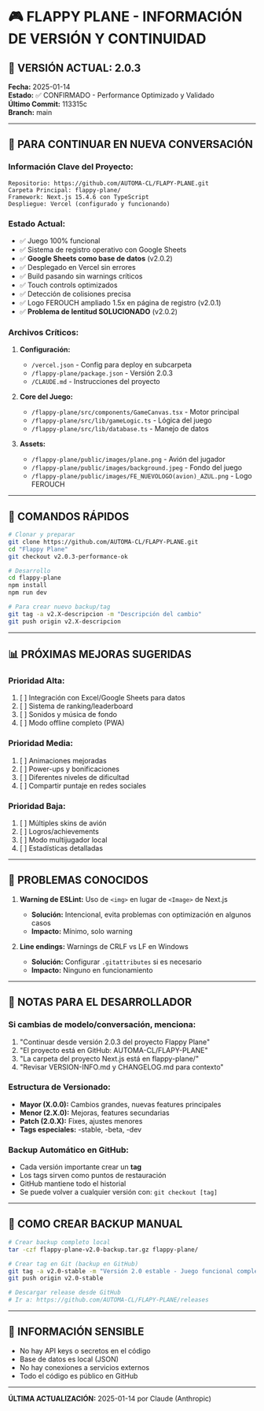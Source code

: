 # 🎮 FLAPPY PLANE - INFORMACIÓN DE VERSIÓN Y CONTINUIDAD

## 📌 VERSIÓN ACTUAL: 2.0.3
**Fecha:** 2025-01-14  
**Estado:** ✅ CONFIRMADO - Performance Optimizado y Validado  
**Último Commit:** 113315c  
**Branch:** main  

---

## 🔄 PARA CONTINUAR EN NUEVA CONVERSACIÓN

### Información Clave del Proyecto:
```
Repositorio: https://github.com/AUTOMA-CL/FLAPY-PLANE.git
Carpeta Principal: flappy-plane/
Framework: Next.js 15.4.6 con TypeScript
Despliegue: Vercel (configurado y funcionando)
```

### Estado Actual:
- ✅ Juego 100% funcional
- ✅ Sistema de registro operativo con Google Sheets
- ✅ **Google Sheets como base de datos** (v2.0.2)
- ✅ Desplegado en Vercel sin errores
- ✅ Build pasando sin warnings críticos
- ✅ Touch controls optimizados
- ✅ Detección de colisiones precisa
- ✅ Logo FEROUCH ampliado 1.5x en página de registro (v2.0.1)
- ✅ **Problema de lentitud SOLUCIONADO** (v2.0.2)

### Archivos Críticos:
1. **Configuración:**
   - `/vercel.json` - Config para deploy en subcarpeta
   - `/flappy-plane/package.json` - Versión 2.0.3
   - `/CLAUDE.md` - Instrucciones del proyecto

2. **Core del Juego:**
   - `/flappy-plane/src/components/GameCanvas.tsx` - Motor principal
   - `/flappy-plane/src/lib/gameLogic.ts` - Lógica del juego
   - `/flappy-plane/src/lib/database.ts` - Manejo de datos

3. **Assets:**
   - `/flappy-plane/public/images/plane.png` - Avión del jugador
   - `/flappy-plane/public/images/background.jpeg` - Fondo del juego
   - `/flappy-plane/public/images/FE_NUEVOLOGO(avion)_AZUL.png` - Logo FEROUCH

---

## 🚀 COMANDOS RÁPIDOS

```bash
# Clonar y preparar
git clone https://github.com/AUTOMA-CL/FLAPY-PLANE.git
cd "Flappy Plane"
git checkout v2.0.3-performance-ok

# Desarrollo
cd flappy-plane
npm install
npm run dev

# Para crear nuevo backup/tag
git tag -a v2.X-descripcion -m "Descripción del cambio"
git push origin v2.X-descripcion
```

---

## 📊 PRÓXIMAS MEJORAS SUGERIDAS

### Prioridad Alta:
1. [ ] Integración con Excel/Google Sheets para datos
2. [ ] Sistema de ranking/leaderboard
3. [ ] Sonidos y música de fondo
4. [ ] Modo offline completo (PWA)

### Prioridad Media:
1. [ ] Animaciones mejoradas
2. [ ] Power-ups y bonificaciones
3. [ ] Diferentes niveles de dificultad
4. [ ] Compartir puntaje en redes sociales

### Prioridad Baja:
1. [ ] Múltiples skins de avión
2. [ ] Logros/achievements
3. [ ] Modo multijugador local
4. [ ] Estadísticas detalladas

---

## 🐛 PROBLEMAS CONOCIDOS

1. **Warning de ESLint:** Uso de `<img>` en lugar de `<Image>` de Next.js
   - **Solución:** Intencional, evita problemas con optimización en algunos casos
   - **Impacto:** Mínimo, solo warning

2. **Line endings:** Warnings de CRLF vs LF en Windows
   - **Solución:** Configurar `.gitattributes` si es necesario
   - **Impacto:** Ninguno en funcionamiento

---

## 📝 NOTAS PARA EL DESARROLLADOR

### Si cambias de modelo/conversación, menciona:
1. "Continuar desde versión 2.0.3 del proyecto Flappy Plane"
2. "El proyecto está en GitHub: AUTOMA-CL/FLAPY-PLANE"
3. "La carpeta del proyecto Next.js está en flappy-plane/"
4. "Revisar VERSION-INFO.md y CHANGELOG.md para contexto"

### Estructura de Versionado:
- **Mayor (X.0.0):** Cambios grandes, nuevas features principales
- **Menor (2.X.0):** Mejoras, features secundarias
- **Patch (2.0.X):** Fixes, ajustes menores
- **Tags especiales:** -stable, -beta, -dev

### Backup Automático en GitHub:
- Cada versión importante crear un **tag**
- Los tags sirven como puntos de restauración
- GitHub mantiene todo el historial
- Se puede volver a cualquier versión con: `git checkout [tag]`

---

## 💾 COMO CREAR BACKUP MANUAL

```bash
# Crear backup completo local
tar -czf flappy-plane-v2.0-backup.tar.gz flappy-plane/

# Crear tag en Git (backup en GitHub)
git tag -a v2.0-stable -m "Versión 2.0 estable - Juego funcional completo"
git push origin v2.0-stable

# Descargar release desde GitHub
# Ir a: https://github.com/AUTOMA-CL/FLAPY-PLANE/releases
```

---

## 🔐 INFORMACIÓN SENSIBLE

- No hay API keys o secretos en el código
- Base de datos es local (JSON)
- No hay conexiones a servicios externos
- Todo el código es público en GitHub

---

**ÚLTIMA ACTUALIZACIÓN:** 2025-01-14 por Claude (Anthropic)